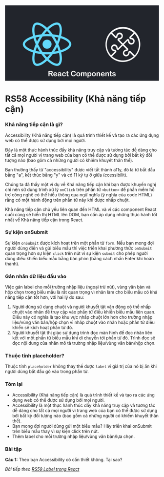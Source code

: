 
![Create-HTML-1](images/components.jpg) 

# RS58 Accessibility (Khả năng tiếp cận)

### Khả năng tiếp cận là gì?

Accessibility (Khả năng tiếp cận) là quá trình thiết kế và tạo ra các ứng dụng web có thể được sử dụng bởi mọi người.

Đây là một thực hành thúc đẩy khả năng truy cập và tương tác dễ dàng cho tất cả mọi người vì trang web của bạn có thể được sử dụng bởi bất kỳ đối tượng nào (bao gồm cả những người có khiếm khuyết thân thể).

Bạn thường thấy từ "accessibility" được viết tắt thành a11y, đó là từ bắt đầu bằng "a", kết thúc bằng "y" và có 11 ký tự ở giữa (ccessibilit).

Chúng ta đã thấy một ví dụ về Khả năng tiếp cận khi bạn được khuyến nghị chỉ nên sử dụng trình xử lý `onClick` trên phần tử `<button>` để phần mềm hỗ trợ công nghệ có thể hiểu thông qua ngữ nghĩa (ý nghĩa của code HTML) rằng có một hành động trên phần tử này khi được nhấp chuột.

Khả năng tiếp cận chủ yếu liên quan đến HTML và vì các component React cuối cùng sẽ hiển thị HTML lên DOM, bạn cần áp dụng những thực hành tốt nhất về Khả năng tiếp cận trong React.

### Sự kiện onSubmit

Sự kiện `onSubmit` được kích hoạt trên một phần tử `form`. Nếu bạn mong đợi người dùng điền và gửi biểu mẫu thì việc triển khai phương thức `onSubmit` quan trọng hơn sự kiện `click` trên nút vì sự kiện `submit` cho phép người dùng điều khiển biểu mẫu bằng bàn phím (bằng cách nhấn Enter khi hoàn thành).

### Gán nhãn dữ liệu đầu vào

Việc gán label cho mỗi trường nhập liệu (ngoại trừ nút), vùng văn bản và hộp chọn trong biểu mẫu là rất quan trọng vì nhãn làm cho biểu mẫu có khả năng tiếp cận tốt hơn, với hai lý do sau:

1. Người dùng sử dụng chuột và người khuyết tật vận động có thể nhấp chuột vào nhãn để truy cập vào phần tử điều khiển biểu mẫu liên quan. Điều này có nghĩa là tạo khu vực nhấp chuột lớn hơn cho trường nhập liệu/vùng văn bản/hộp chọn vì nhấp chuột vào nhãn hoặc phần tử điều khiển sẽ kích hoạt phần tử đó.
2. Người khuyết tật thị giác sử dụng trình đọc màn hình để đọc nhãn liên kết với một phần tử biểu mẫu khi di chuyển tới phần tử đó. Trình đọc sẽ đọc nội dung của nhãn mô tả trường nhập liệu/vùng văn bản/hộp chọn.

### Thuộc tính placeholder?

Thuộc tính `placeholder` không thay thế được `label` vì giá trị của nó bị ẩn khi người dùng bắt đầu gõ vào trong phần tử.

### Tóm lại

- Accessibility (Khả năng tiếp cận) là quá trình thiết kế và tạo ra các ứng dụng web có thể được sử dụng bởi mọi người.
- Accessibility là một thực hành thúc đẩy khả năng truy cập và tương tác dễ dàng cho tất cả mọi người vì trang web của bạn có thể được sử dụng bởi bất kỳ đối tượng nào (bao gồm cả những người có khiếm khuyết thân thể).
- Bạn mong đợi người dùng gửi một biểu mẫu? Hãy triển khai onSubmit trên biểu mẫu thay vì sự kiện click trên nút.
- Thêm label cho mỗi trường nhập liệu/vùng văn bản/lựa chọn.

### Bài tập

**Câu 1:** Theo bạn Accessibility có cần thiết không. Tại sao?

*Bài tiếp theo [RS59 Label trong React](/lesson/session/session_059_form_label.md)*